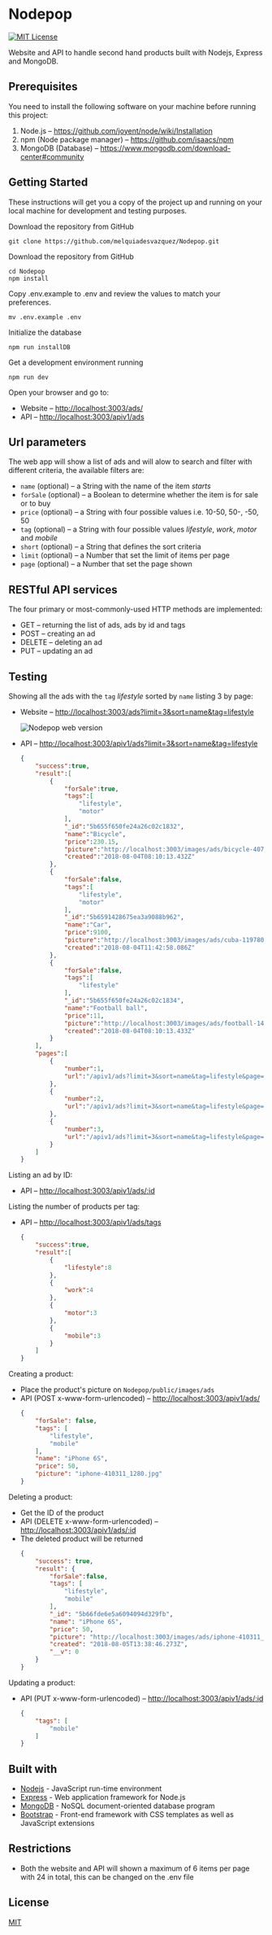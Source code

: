 # Nodepop

[![MIT License][license-image]][license-url]

Website and API to handle second hand products built with Nodejs, Express and MongoDB.

## Prerequisites

You need to install the following software on your machine before running this project:

1. Node.js  &ndash; <https://github.com/joyent/node/wiki/Installation>
2. npm (Node package manager)  &ndash; <https://github.com/isaacs/npm>
3. MongoDB (Database)  &ndash; <https://www.mongodb.com/download-center#community>

## Getting Started

These instructions will get you a copy of the project up and running on your local machine for development and testing purposes.

Download the repository from GitHub

```shell
git clone https://github.com/melquiadesvazquez/Nodepop.git
```

Download the repository from GitHub

```shell
cd Nodepop
npm install
```

Copy .env.example to .env and review the values to match your preferences.

```shell
mv .env.example .env
```

Initialize the database

```shell
npm run installDB
```

Get a development environment running

```shell
npm run dev
```

Open your browser and go to:

+ Website &ndash; <http://localhost:3003/ads/>
+ API &ndash; <http://localhost:3003/apiv1/ads>

## Url parameters

The web app will show a list of ads and will alow to search and filter with different criteria, the available filters are:

+ `name` (optional) &ndash; a String with the name of the item *starts*
+ `forSale` (optional) &ndash;  a Boolean to determine whether the item is for sale or to buy
+ `price` (optional) &ndash; a String with four possible values i.e. 10-50, 50-, -50, 50
+ `tag` (optional) &ndash; a String with four possible values *lifestyle*, *work*, *motor* and *mobile*
+ `short` (optional) &ndash; a String that defines the sort criteria
+ `limit` (optional) &ndash; a Number that set the limit of items per page
+ `page` (optional) &ndash; a Number that set the page shown

## RESTful API services

The four primary or most-commonly-used HTTP methods are implemented:

+ GET &ndash; returning the list of ads, ads by id and tags
+ POST &ndash; creating an ad
+ DELETE &ndash; deleting an ad
+ PUT  &ndash; updating an ad

## Testing

Showing all the ads with the `tag` *lifestyle* sorted by `name` listing 3 by page:

+ Website &ndash; <http://localhost:3003/ads?limit=3&sort=name&tag=lifestyle>
  
    ![Nodepop web version](https://raw.githubusercontent.com/melquiadesvazquez/Nodepop/master/public/images/misc/web.jpg)

+ API &ndash; <http://localhost:3003/apiv1/ads?limit=3&sort=name&tag=lifestyle>
    ```json
    {  
        "success":true,
        "result":[  
            {  
                "forSale":true,
                "tags":[  
                    "lifestyle",
                    "motor"
                ],
                "_id":"5b655f650fe24a26c02c1832",
                "name":"Bicycle",
                "price":230.15,
                "picture":"http://localhost:3003/images/ads/bicycle-407215_1920.jpg",
                "created":"2018-08-04T08:10:13.432Z"
            },
            {  
                "forSale":false,
                "tags":[  
                    "lifestyle",
                    "motor"
                ],
                "_id":"5b6591428675ea3a9088b962",
                "name":"Car",
                "price":9100,
                "picture":"http://localhost:3003/images/ads/cuba-1197800_1920.jpg",
                "created":"2018-08-04T11:42:58.086Z"
            },
            {  
                "forSale":false,
                "tags":[  
                    "lifestyle"
                ],
                "_id":"5b655f650fe24a26c02c1834",
                "name":"Football ball",
                "price":11,
                "picture":"http://localhost:3003/images/ads/football-1419954_1920.jpg",
                "created":"2018-08-04T08:10:13.433Z"
            }
        ],
        "pages":[  
            {  
                "number":1,
                "url":"/apiv1/ads?limit=3&sort=name&tag=lifestyle&page=1"
            },
            {  
                "number":2,
                "url":"/apiv1/ads?limit=3&sort=name&tag=lifestyle&page=2"
            },
            {  
                "number":3,
                "url":"/apiv1/ads?limit=3&sort=name&tag=lifestyle&page=3"
            }
        ]
    }
    ```
Listing an ad by ID:

+ API &ndash; <http://localhost:3003/apiv1/ads/:id>
  
Listing the number of products per tag:

+ API &ndash; <http://localhost:3003/apiv1/ads/tags>
    ```json
    {  
        "success":true,
        "result":[  
            {  
                "lifestyle":8
            },
            {  
                "work":4
            },
            {  
                "motor":3
            },
            {  
                "mobile":3
            }
        ]
    }
    ```

Creating a product:

+ Place the product's picture on `Nodepop/public/images/ads`
+ API (POST x-www-form-urlencoded) &ndash; <http://localhost:3003/apiv1/ads/>
    ```json
    {
        "forSale": false,
        "tags": [
            "lifestyle",
            "mobile"
        ],
        "name": "iPhone 6S",
        "price": 50,
        "picture": "iphone-410311_1280.jpg"
    }
    ```

Deleting a product:

+ Get the ID of the product
+ API (DELETE x-www-form-urlencoded) &ndash; <http://localhost:3003/apiv1/ads/:id>
+ The deleted product will be returned
    ```json
    {  
        "success": true,
        "result": {  
            "forSale":false,
            "tags": [  
                "lifestyle",
                "mobile"
            ],
            "_id": "5b66fde6e5a6094094d329fb",
            "name": "iPhone 6S",
            "price": 50,
            "picture": "http://localhost:3003/images/ads/iphone-410311_1280.jpg",
            "created": "2018-08-05T13:38:46.273Z",
            "__v": 0
        }
    }
    ```

Updating a product:

+ API (PUT x-www-form-urlencoded) &ndash; <http://localhost:3003/apiv1/ads/:id>
    ```json
    {
        "tags": [
            "mobile"
        ]
    }
    ```

## Built with

+ [Nodejs](https://nodejs.org/) - JavaScript run-time environment
+ [Express](http://expressjs.com/) - Web application framework for Node.js
+ [MongoDB](https://www.mongodb.com/) - NoSQL document-oriented database program
+ [Bootstrap](https://getbootstrap.com/) - Front-end framework with CSS templates as well as JavaScript extensions

## Restrictions

+ Both the website and API will shown a maximum of 6 items per page with 24 in total, this can be changed on the .env file


## License

[MIT][license-url]


[license-image]: http://img.shields.io/badge/license-MIT-blue.svg?style=flat
[license-url]: LICENSE

